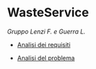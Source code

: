 # WasteService

*Gruppo Lenzi F. e Guerra L.*


* [Analisi dei requisiti](requisiti.md)

* [Analisi del problema](analisi_problema.md)
